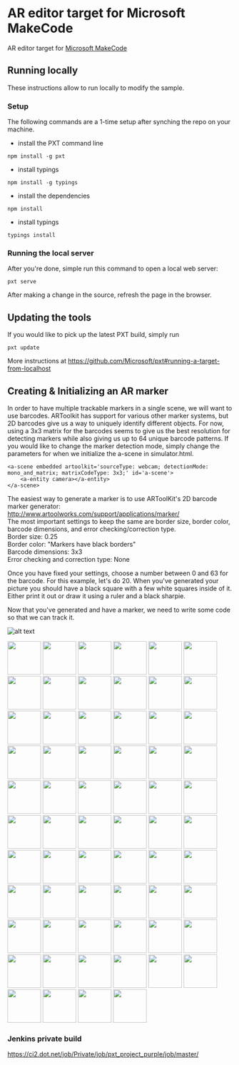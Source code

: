 # AR editor target for Microsoft MakeCode

AR editor target for
[Microsoft MakeCode](https://github.com/Microsoft/pxt)

## Running locally

These instructions allow to run locally to modify the sample.

### Setup

The following commands are a 1-time setup after synching the repo on your machine.

* install the PXT command line
```
npm install -g pxt
```
* install typings
```
npm install -g typings
```
* install the dependencies
```
npm install
```
* install typings
```
typings install
```

### Running the local server

After you're done, simple run this command to open a local web server:
```
pxt serve
```

After making a change in the source, refresh the page in the browser.

## Updating the tools

If you would like to pick up the latest PXT build, simply run
```
pxt update
```

More instructions at https://github.com/Microsoft/pxt#running-a-target-from-localhost 

## Creating & Initializing an AR marker
In order to have multiple trackable markers in a single scene, we will want to use barcodes. ARToolkit has support for various other marker systems, but 2D barcodes give us a way to uniquely identify different objects. For now, using a 3x3 matrix for the barcodes seems to give us the best resolution for detecting markers while also giving us up to 64 unique barcode patterns. If you would like to change the marker detection mode, simply change the parameters for when we initialize the a-scene in simulator.html.

```
<a-scene embedded artoolkit='sourceType: webcam; detectionMode: mono_and_matrix; matrixCodeType: 3x3;' id='a-scene'>
    <a-entity camera></a-entity>
</a-scene>
```    

The easiest way to generate a marker is to use ARToolKit's 2D barcode marker generator: http://www.artoolworks.com/support/applications/marker/  
The most important settings to keep the same are border size, border color, barcode dimensions, and error checking/correction type.  
Border size: 0.25  
Border color: "Markers have black borders"  
Barcode dimensions: 3x3  
Error checking and correction type: None  

Once you have fixed your settings, choose a number between 0 and 63 for the barcode. For this example, let's do 20. When you've generated your picture you should have a black square with a few white squares inside of it. Either print it out or draw it using a ruler and a black sharpie.

Now that you've generated and have a marker, we need to write some code so that we can track it.

![alt text](https://github.com/Microsoft/pxt-ar/blob/master/examples/example1.png)


<img src="https://github.com/Microsoft/pxt-ar/blob/master/examples/AR_MARKER_CODES/00.png" width="75">
<img src="https://github.com/Microsoft/pxt-ar/blob/master/examples/AR_MARKER_CODES/01.png" width="75">
<img src="https://github.com/Microsoft/pxt-ar/blob/master/examples/AR_MARKER_CODES/02.png" width="75">
<img src="https://github.com/Microsoft/pxt-ar/blob/master/examples/AR_MARKER_CODES/03.png" width="75">
<img src="https://github.com/Microsoft/pxt-ar/blob/master/examples/AR_MARKER_CODES/04.png" width="75">
<img src="https://github.com/Microsoft/pxt-ar/blob/master/examples/AR_MARKER_CODES/05.png" width="75">
<img src="https://github.com/Microsoft/pxt-ar/blob/master/examples/AR_MARKER_CODES/06.png" width="75">
<img src="https://github.com/Microsoft/pxt-ar/blob/master/examples/AR_MARKER_CODES/07.png" width="75">
<img src="https://github.com/Microsoft/pxt-ar/blob/master/examples/AR_MARKER_CODES/08.png" width="75">
<img src="https://github.com/Microsoft/pxt-ar/blob/master/examples/AR_MARKER_CODES/09.png" width="75">
<img src="https://github.com/Microsoft/pxt-ar/blob/master/examples/AR_MARKER_CODES/10.png" width="75">
<img src="https://github.com/Microsoft/pxt-ar/blob/master/examples/AR_MARKER_CODES/11.png" width="75">
<img src="https://github.com/Microsoft/pxt-ar/blob/master/examples/AR_MARKER_CODES/12.png" width="75">
<img src="https://github.com/Microsoft/pxt-ar/blob/master/examples/AR_MARKER_CODES/13.png" width="75">
<img src="https://github.com/Microsoft/pxt-ar/blob/master/examples/AR_MARKER_CODES/14.png" width="75">
<img src="https://github.com/Microsoft/pxt-ar/blob/master/examples/AR_MARKER_CODES/15.png" width="75">
<img src="https://github.com/Microsoft/pxt-ar/blob/master/examples/AR_MARKER_CODES/16.png" width="75">
<img src="https://github.com/Microsoft/pxt-ar/blob/master/examples/AR_MARKER_CODES/17.png" width="75">
<img src="https://github.com/Microsoft/pxt-ar/blob/master/examples/AR_MARKER_CODES/18.png" width="75">
<img src="https://github.com/Microsoft/pxt-ar/blob/master/examples/AR_MARKER_CODES/19.png" width="75">
<img src="https://github.com/Microsoft/pxt-ar/blob/master/examples/AR_MARKER_CODES/20.png" width="75">
<img src="https://github.com/Microsoft/pxt-ar/blob/master/examples/AR_MARKER_CODES/21.png" width="75">
<img src="https://github.com/Microsoft/pxt-ar/blob/master/examples/AR_MARKER_CODES/22.png" width="75">
<img src="https://github.com/Microsoft/pxt-ar/blob/master/examples/AR_MARKER_CODES/23.png" width="75">
<img src="https://github.com/Microsoft/pxt-ar/blob/master/examples/AR_MARKER_CODES/24.png" width="75">
<img src="https://github.com/Microsoft/pxt-ar/blob/master/examples/AR_MARKER_CODES/25.png" width="75">
<img src="https://github.com/Microsoft/pxt-ar/blob/master/examples/AR_MARKER_CODES/26.png" width="75">
<img src="https://github.com/Microsoft/pxt-ar/blob/master/examples/AR_MARKER_CODES/27.png" width="75">
<img src="https://github.com/Microsoft/pxt-ar/blob/master/examples/AR_MARKER_CODES/28.png" width="75">
<img src="https://github.com/Microsoft/pxt-ar/blob/master/examples/AR_MARKER_CODES/29.png" width="75">
<img src="https://github.com/Microsoft/pxt-ar/blob/master/examples/AR_MARKER_CODES/30.png" width="75">
<img src="https://github.com/Microsoft/pxt-ar/blob/master/examples/AR_MARKER_CODES/31.png" width="75">
<img src="https://github.com/Microsoft/pxt-ar/blob/master/examples/AR_MARKER_CODES/32.png" width="75">
<img src="https://github.com/Microsoft/pxt-ar/blob/master/examples/AR_MARKER_CODES/33.png" width="75">
<img src="https://github.com/Microsoft/pxt-ar/blob/master/examples/AR_MARKER_CODES/34.png" width="75">
<img src="https://github.com/Microsoft/pxt-ar/blob/master/examples/AR_MARKER_CODES/35.png" width="75">
<img src="https://github.com/Microsoft/pxt-ar/blob/master/examples/AR_MARKER_CODES/36.png" width="75">
<img src="https://github.com/Microsoft/pxt-ar/blob/master/examples/AR_MARKER_CODES/37.png" width="75">
<img src="https://github.com/Microsoft/pxt-ar/blob/master/examples/AR_MARKER_CODES/38.png" width="75">
<img src="https://github.com/Microsoft/pxt-ar/blob/master/examples/AR_MARKER_CODES/39.png" width="75">
<img src="https://github.com/Microsoft/pxt-ar/blob/master/examples/AR_MARKER_CODES/40.png" width="75">
<img src="https://github.com/Microsoft/pxt-ar/blob/master/examples/AR_MARKER_CODES/41.png" width="75">
<img src="https://github.com/Microsoft/pxt-ar/blob/master/examples/AR_MARKER_CODES/42.png" width="75">
<img src="https://github.com/Microsoft/pxt-ar/blob/master/examples/AR_MARKER_CODES/43.png" width="75">
<img src="https://github.com/Microsoft/pxt-ar/blob/master/examples/AR_MARKER_CODES/44.png" width="75">
<img src="https://github.com/Microsoft/pxt-ar/blob/master/examples/AR_MARKER_CODES/45.png" width="75">
<img src="https://github.com/Microsoft/pxt-ar/blob/master/examples/AR_MARKER_CODES/46.png" width="75">
<img src="https://github.com/Microsoft/pxt-ar/blob/master/examples/AR_MARKER_CODES/47.png" width="75">
<img src="https://github.com/Microsoft/pxt-ar/blob/master/examples/AR_MARKER_CODES/48.png" width="75">
<img src="https://github.com/Microsoft/pxt-ar/blob/master/examples/AR_MARKER_CODES/49.png" width="75">
<img src="https://github.com/Microsoft/pxt-ar/blob/master/examples/AR_MARKER_CODES/50.png" width="75">
<img src="https://github.com/Microsoft/pxt-ar/blob/master/examples/AR_MARKER_CODES/51.png" width="75">
<img src="https://github.com/Microsoft/pxt-ar/blob/master/examples/AR_MARKER_CODES/52.png" width="75">
<img src="https://github.com/Microsoft/pxt-ar/blob/master/examples/AR_MARKER_CODES/53.png" width="75">
<img src="https://github.com/Microsoft/pxt-ar/blob/master/examples/AR_MARKER_CODES/54.png" width="75">
<img src="https://github.com/Microsoft/pxt-ar/blob/master/examples/AR_MARKER_CODES/55.png" width="75">
<img src="https://github.com/Microsoft/pxt-ar/blob/master/examples/AR_MARKER_CODES/56.png" width="75">
<img src="https://github.com/Microsoft/pxt-ar/blob/master/examples/AR_MARKER_CODES/57.png" width="75">
<img src="https://github.com/Microsoft/pxt-ar/blob/master/examples/AR_MARKER_CODES/58.png" width="75">
<img src="https://github.com/Microsoft/pxt-ar/blob/master/examples/AR_MARKER_CODES/59.png" width="75">
<img src="https://github.com/Microsoft/pxt-ar/blob/master/examples/AR_MARKER_CODES/60.png" width="75">
<img src="https://github.com/Microsoft/pxt-ar/blob/master/examples/AR_MARKER_CODES/61.png" width="75">
<img src="https://github.com/Microsoft/pxt-ar/blob/master/examples/AR_MARKER_CODES/62.png" width="75">
<img src="https://github.com/Microsoft/pxt-ar/blob/master/examples/AR_MARKER_CODES/63.png" width="75">

### Jenkins private build

https://ci2.dot.net/job/Private/job/pxt_project_purple/job/master/

